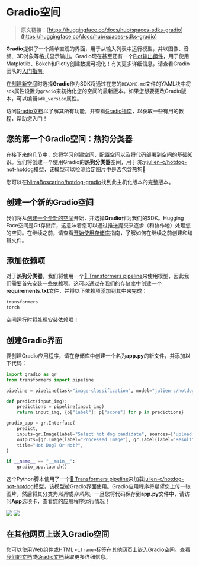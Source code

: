 # Gradio空间

> 原文链接：[https://huggingface.co/docs/hub/spaces-sdks-gradio](https://huggingface.co/docs/hub/spaces-sdks-gradio)

**Gradio**提供了一个简单直观的界面，用于从输入列表中运行模型，并以图像、音频、3D对象等格式显示输出。Gradio现在甚至还有一个[Plot输出组件](https://gradio.app/docs/#o_plot)，用于使用Matplotlib、Bokeh和Plotly创建数据可视化！有关更多详细信息，请查看Gradio团队的[入门指南](https://gradio.app/getting_started/)。

在[创建新空间](https://huggingface.co/new-space)时选择**Gradio**作为SDK将通过在您的`README.md`文件的YAML块中将`sdk`属性设置为`gradio`来初始化您的空间的最新版本。如果您想要更改Gradio版本，可以编辑`sdk_version`属性。

访问[Gradio文档](https://gradio.app/docs/)以了解其所有功能，并查看[Gradio指南](https://gradio.app/guides/)，以获取一些有用的教程，帮助您入门！

## 您的第一个Gradio空间：热狗分类器

在接下来的几节中，您将学习创建空间、配置空间以及将代码部署到空间的基础知识。我们将创建一个使用Gradio的**热狗分类器**空间，用于演示[julien-c/hotdog-not-hotdog](https://huggingface.co/julien-c/hotdog-not-hotdog)模型，该模型可以检测给定图片中是否包含热狗🌭

您可以在[NimaBoscarino/hotdog-gradio](https://huggingface.co/spaces/NimaBoscarino/hotdog-gradio)找到此主机化版本的完整版本。

## 创建一个新的Gradio空间

我们将从[创建一个全新的空间](https://huggingface.co/new-space)开始，并选择**Gradio**作为我们的SDK。Hugging Face空间是Git存储库，这意味着您可以通过推送提交来逐步（和协作地）处理您的空间。在继续之前，请查看[开始使用存储库](./repositories-getting-started)指南，了解如何在继续之前创建和编辑文件。

## 添加依赖项

对于**热狗分类器**，我们将使用一个[🤗 Transformers pipeline](https://huggingface.co/docs/transformers/pipeline_tutorial)来使用模型，因此我们需要首先安装一些依赖项。这可以通过在我们的存储库中创建一个**requirements.txt**文件，并将以下依赖项添加到其中来完成：

```py
transformers
torch
```

空间运行时将处理安装依赖项！

## 创建Gradio界面

要创建Gradio应用程序，请在存储库中创建一个名为**app.py**的新文件，并添加以下代码：

```py
import gradio as gr
from transformers import pipeline

pipeline = pipeline(task="image-classification", model="julien-c/hotdog-not-hotdog")

def predict(input_img):
    predictions = pipeline(input_img)
    return input_img, {p["label"]: p["score"] for p in predictions} 

gradio_app = gr.Interface(
    predict,
    inputs=gr.Image(label="Select hot dog candidate", sources=['upload', 'webcam'], type="pil"),
    outputs=[gr.Image(label="Processed Image"), gr.Label(label="Result", num_top_classes=2)],
    title="Hot Dog? Or Not?",
)

if __name__ == "__main__":
    gradio_app.launch()
```

这个Python脚本使用了一个[🤗 Transformers pipeline](https://huggingface.co/docs/transformers/pipeline_tutorial)来加载[julien-c/hotdog-not-hotdog](https://huggingface.co/julien-c/hotdog-not-hotdog)模型，该模型被Gradio界面使用。Gradio应用程序将期望您上传一张图片，然后将其分类为*热狗*或*非热狗*。一旦您将代码保存到**app.py**文件中，请访问**App**选项卡，查看您的应用程序运行情况！

![](../Images/d1b9a0c4680f82b2d1cfaa34720911a6.png) ![](../Images/0cd552db7922bc7b6a77a381b845d5f4.png)

## 在其他网页上嵌入Gradio空间

您可以使用Web组件或HTML `<iframe>`标签在其他网页上嵌入Gradio空间。查看[我们的文档](./spaces-embed)或[Gradio文档](https://gradio.app/sharing_your_app/#embedding-hosted-spaces)获取更多详细信息。
